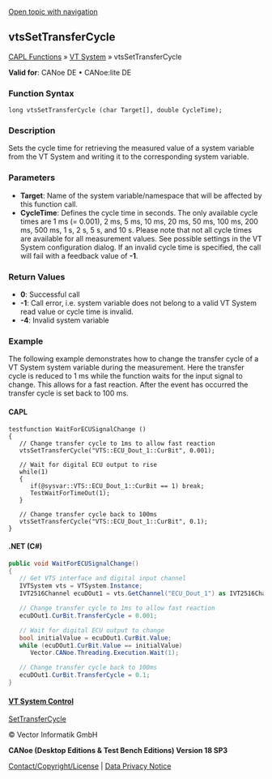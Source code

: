[Open topic with navigation](../../../../../CANoeDEFamily.htm#Topics/CAPLFunctions/VTSystem/Functions/CAPLfunctionVTSvtsSetTransferCycle.md)

## vtsSetTransferCycle

[CAPL Functions](../../CAPLfunctions.md) » [VT System](../CAPLfunctionsVTSystemOverview.md) » vtsSetTransferCycle

**Valid for**: CANoe DE • CANoe:lite DE

### Function Syntax

```plaintext
long vtsSetTransferCycle (char Target[], double CycleTime);
```

### Description

Sets the cycle time for retrieving the measured value of a system variable from the VT System and writing it to the corresponding system variable.

### Parameters

- **Target**: Name of the system variable/namespace that will be affected by this function call.
- **CycleTime**: Defines the cycle time in seconds. The only available cycle times are 1 ms (= 0.001), 2 ms, 5 ms, 10 ms, 20 ms, 50 ms, 100 ms, 200 ms, 500 ms, 1 s, 2 s, 5 s, and 10 s. Please note that not all cycle times are available for all measurement values. See possible settings in the VT System configuration dialog. If an invalid cycle time is specified, the call will fail with a feedback value of **-1**.

### Return Values

- **0**: Successful call
- **-1**: Call error, i.e. system variable does not belong to a valid VT System read value or cycle time is invalid.
- **-4**: Invalid system variable

### Example

The following example demonstrates how to change the transfer cycle of a VT System system variable during the measurement. Here the transfer cycle is reduced to 1 ms while the function waits for the input signal to change. This allows for a fast reaction. After the event has occurred the transfer cycle is set back to 100 ms.

#### CAPL

```plaintext
testfunction WaitForECUSignalChange ()
{
   // Change transfer cycle to 1ms to allow fast reaction
   vtsSetTransferCycle("VTS::ECU_Dout_1::CurBit", 0.001);

   // Wait for digital ECU output to rise
   while(1)
   {
      if(@sysvar::VTS::ECU_Dout_1::CurBit == 1) break;
      TestWaitForTimeOut(1);
   }

   // Change transfer cycle back to 100ms
   vtsSetTransferCycle("VTS::ECU_Dout_1::CurBit", 0.1);
}
```

#### .NET (C#)

```csharp
public void WaitForECUSignalChange()
{
   // Get VTS interface and digital input channel
   IVTSystem vts = VTSystem.Instance;
   IVT2516Channel ecuDOut1 = vts.GetChannel("ECU_Dout_1") as IVT2516Channel;

   // Change transfer cycle to 1ms to allow fast reaction
   ecuDOut1.CurBit.TransferCycle = 0.001;

   // Wait for digital ECU output to change
   bool initialValue = ecuDOut1.CurBit.Value;
   while (ecuDOut1.CurBit.Value == initialValue)
      Vector.CANoe.Threading.Execution.Wait(1);

   // Change transfer cycle back to 100ms
   ecuDOut1.CurBit.TransferCycle = 0.1;
}
```

#### [VT System Control](../../../CANoeCANalyzer/VTSystem/VTSystemControl/VTSControl.md)

[SetTransferCycle](CAPLfunctionVTSSetTransferCycle.md)

© Vector Informatik GmbH

**CANoe (Desktop Editions & Test Bench Editions) Version 18 SP3**

[Contact/Copyright/License](../../../Shared/ContactCopyrightLicense.md) | [Data Privacy Notice](https://www.vector.com/int/en/company/get-info/privacy-policy/)